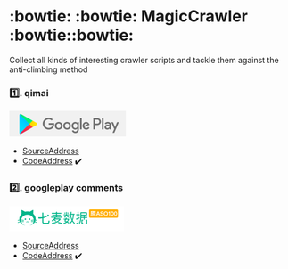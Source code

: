 # :bowtie: :bowtie: MagicCrawler :bowtie::bowtie:

Collect all kinds of interesting crawler scripts and tackle them against the anti-climbing method

### :one:. qimai 
![googleplay](https://github.com/hanqiulun/MagicCrawler/blob/master/static/googleplay.png)
- [SourceAddress](https://www.qimai.cn/)
- [CodeAddress](https://github.com/hanqiulun/MagicCrawler/blob/master/qimai_spider.py) :heavy_check_mark: 

### :two:. googleplay comments 
![qimai](https://github.com/hanqiulun/MagicCrawler/blob/master/static/qimai.png)
- [SourceAddress](https://www.qimai.cn/)
- [CodeAddress](https://github.com/hanqiulun/MagicCrawler/blob/master/qimai_spider.py) :heavy_check_mark: 
